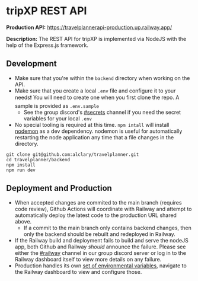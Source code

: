 # tripXP REST API
**Production API:** <https://travelplannerapi-production.up.railway.app/>

**Description:** The REST API for tripXP is implemented via NodeJS with the help of the Express.js framework. 

## Development
* Make sure that you're within the `backend` directory when working on the API.
* Make sure that you create a local `.env` file and configure it to your needs❗ You will need to create one when you first clone the repo. A sample is provided as `.env.sample`
  * See the group discord's [#secrets](https://discordapp.com/channels/1225842180912971926/1230529347765538877) channel if you need the secret variables for your local `.env`
* No special tooling is required at this time. `npm intall` will install [nodemon](https://www.npmjs.com/package/nodemon) as a dev dependency. nodemon is useful for automatically restarting the node application any time that a file changes in the directory.

```
git clone git@github.com:alclary/travelplanner.git
cd travelplanner/backend
npm install
npm run dev
```

## Deployment and Production
* When accepted changes are commited to the main branch (requires code review), Github Actions will coordinate with Railway and attempt to automatically deploy the latest code to the production URL shared above.
  * If a commit to the main branch only contains backend changes, then only the backend should be rebuilt and redeployed in Railway.
* If the Railway build and deployment fails to build and serve the nodeJS app, both Github and Railway *should* announce the failure. Please see either the [#railway](https://discordapp.com/channels/1225842180912971926/1230325947404652584) channel in our group discord server or log in to the Railway dashboard itself to view more details on any failure.
* Production handles its own [set of environmental variables](https://docs.railway.app/guides/variables), navigate to the Railway dashboard to view and configure those.
